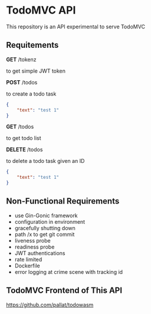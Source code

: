 # TodoMVC API

This repository is an API experimental to serve TodoMVC

## Requitements

**GET** /tokenz

to get simple JWT token

**POST** /todos

to create a todo task

```json
{
    "text": "test 1"
}
```

**GET** /todos

to get todo list

**DELETE** /todos

to delete a todo task given an ID

```json
{
    "text": "test 1"
}
```

## Non-Functional Requirements

- use Gin-Gonic framework
- configuration in environment
- gracefully shutting down
- path /x to get git commit
- liveness probe
- readiness probe
- JWT authentications
- rate limited
- Dockerfile
- error logging at crime scene with tracking id

## TodoMVC Frontend of This API

https://github.com/pallat/todowasm
